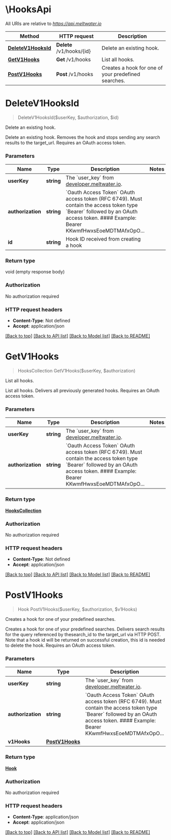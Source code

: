 # \HooksApi

All URIs are relative to *https://api.meltwater.io*

Method | HTTP request | Description
------------- | ------------- | -------------
[**DeleteV1HooksId**](HooksApi.md#DeleteV1HooksId) | **Delete** /v1/hooks/{id} | Delete an existing hook.
[**GetV1Hooks**](HooksApi.md#GetV1Hooks) | **Get** /v1/hooks | List all hooks.
[**PostV1Hooks**](HooksApi.md#PostV1Hooks) | **Post** /v1/hooks | Creates a hook for one of your predefined searches.


# **DeleteV1HooksId**
> DeleteV1HooksId($userKey, $authorization, $id)

Delete an existing hook.

Delete an existing hook.  Removes the hook and stops sending any search results to the target_url.    Requires an OAuth access token.


### Parameters

Name | Type | Description  | Notes
------------- | ------------- | ------------- | -------------
 **userKey** | **string**| The &#x60;user_key&#x60; from [developer.meltwater.io](https://developer.meltwater.io/admin/applications/). | 
 **authorization** | **string**| &#x60;Oauth Access Token&#x60;    OAuth access token (RFC 6749). Must contain the access token type &#x60;Bearer&#x60;  followed by an OAuth access token.    #### Example:        Bearer KKwmfHwxsEoeMDTMAfxOpO... | 
 **id** | **string**| Hook ID received from creating a hook | 

### Return type

void (empty response body)

### Authorization

No authorization required

### HTTP request headers

 - **Content-Type**: Not defined
 - **Accept**: application/json

[[Back to top]](#) [[Back to API list]](../README.md#documentation-for-api-endpoints) [[Back to Model list]](../README.md#documentation-for-models) [[Back to README]](../README.md)

# **GetV1Hooks**
> HooksCollection GetV1Hooks($userKey, $authorization)

List all hooks.

List all hooks.     Delivers all previously generated hooks.    Requires an OAuth access token.


### Parameters

Name | Type | Description  | Notes
------------- | ------------- | ------------- | -------------
 **userKey** | **string**| The &#x60;user_key&#x60; from [developer.meltwater.io](https://developer.meltwater.io/admin/applications/). | 
 **authorization** | **string**| &#x60;Oauth Access Token&#x60;    OAuth access token (RFC 6749). Must contain the access token type &#x60;Bearer&#x60;  followed by an OAuth access token.    #### Example:        Bearer KKwmfHwxsEoeMDTMAfxOpO... | 

### Return type

[**HooksCollection**](HooksCollection.md)

### Authorization

No authorization required

### HTTP request headers

 - **Content-Type**: Not defined
 - **Accept**: application/json

[[Back to top]](#) [[Back to API list]](../README.md#documentation-for-api-endpoints) [[Back to Model list]](../README.md#documentation-for-models) [[Back to README]](../README.md)

# **PostV1Hooks**
> Hook PostV1Hooks($userKey, $authorization, $v1Hooks)

Creates a hook for one of your predefined searches.

Creates a hook for one of your predefined searches.  Delivers search results for the query referenced by thesearch_id to the target_url via HTTP POST. Note that a hook id will be returned on successful creation, this id is needed to delete the hook.     Requires an OAuth access token.


### Parameters

Name | Type | Description  | Notes
------------- | ------------- | ------------- | -------------
 **userKey** | **string**| The &#x60;user_key&#x60; from [developer.meltwater.io](https://developer.meltwater.io/admin/applications/). | 
 **authorization** | **string**| &#x60;Oauth Access Token&#x60;    OAuth access token (RFC 6749). Must contain the access token type &#x60;Bearer&#x60;  followed by an OAuth access token.    #### Example:        Bearer KKwmfHwxsEoeMDTMAfxOpO... | 
 **v1Hooks** | [**PostV1Hooks**](PostV1Hooks.md)|  | 

### Return type

[**Hook**](Hook.md)

### Authorization

No authorization required

### HTTP request headers

 - **Content-Type**: application/json
 - **Accept**: application/json

[[Back to top]](#) [[Back to API list]](../README.md#documentation-for-api-endpoints) [[Back to Model list]](../README.md#documentation-for-models) [[Back to README]](../README.md)

